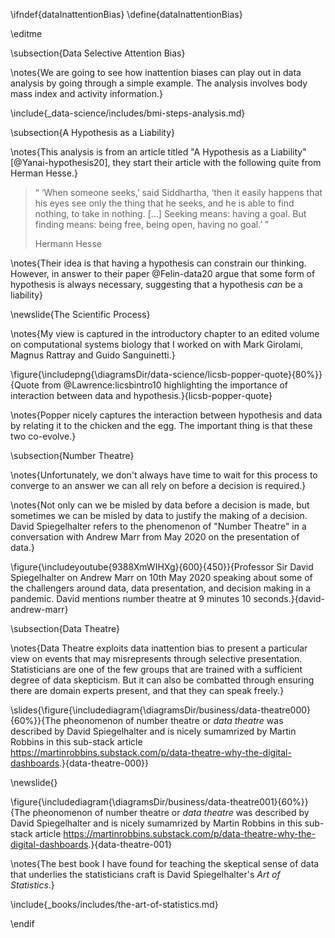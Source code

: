 \ifndef{dataInattentionBias}
\define{dataInattentionBias}

\editme

\subsection{Data Selective Attention Bias}

\notes{We are going to see how inattention biases can play out in data analysis by going through a simple example. The analysis involves body mass index and activity information.}

\include{_data-science/includes/bmi-steps-analysis.md}

\subsection{A Hypothesis as a Liability}

\notes{This analysis is from an article titled "A Hypothesis as a Liability" [@Yanai-hypothesis20], they start their article with the following quite from Herman Hesse.}

>“ ‘When someone seeks,’ said Siddhartha, ‘then it easily happens that his eyes see only the thing that he seeks, and he is able to find nothing, to take in nothing. [...] Seeking means: having a goal. But finding means: being free, being open, having no goal.’ ”
>
> Hermann Hesse

\notes{Their idea is that having a hypothesis can constrain our thinking. However, in answer to their paper @Felin-data20 argue that some form of hypothesis is always necessary, suggesting that a hypothesis *can* be a liability}


\newslide{The Scientific Process}

\notes{My view is captured in the introductory chapter to an edited volume on computational systems biology that I worked on with Mark Girolami, Magnus Rattray and Guido Sanguinetti.}

\figure{\includepng{\diagramsDir/data-science/licsb-popper-quote}{80%}}{Quote from @Lawrence:licsbintro10 highlighting the importance of interaction between data and hypothesis.}{licsb-popper-quote}

\notes{Popper nicely captures the interaction between hypothesis and data by relating it to the chicken and the egg. The important thing is that these two co-evolve.}

\subsection{Number Theatre}

\notes{Unfortunately, we don't always have time to wait for this process to converge to an answer we can all rely on before a decision is required.}

\notes{Not only can we be misled by data before a decision is made, but sometimes we can be misled by data to justify the making of a decision. David Spiegelhalter refers to the phenomenon of "Number Theatre" in a conversation with Andrew Marr from May 2020 on the presentation of data.}

\figure{\includeyoutube{9388XmWIHXg}{600}{450}}{Professor Sir David Spiegelhalter on Andrew Marr on 10th May 2020 speaking about some of the challengers around data, data presentation, and decision making in a pandemic. David mentions number theatre at 9 minutes 10 seconds.}{david-andrew-marr}

<!--includebbcvideo{p08csg28}-->

\subsection{Data Theatre}

\notes{Data Theatre exploits data inattention bias to present a particular view on events that may misrepresents through selective presentation. Statisticians are one of the few groups that are trained with a sufficient degree of data skepticism. But it can also be combatted through ensuring there are domain experts present, and that they can speak freely.}

\slides{\figure{\includediagram{\diagramsDir/business/data-theatre000}{60%}}{The pheonomenon of number theatre or *data theatre* was described by David Spiegelhalter and is nicely sumamrized by Martin Robbins in this sub-stack article <https://martinrobbins.substack.com/p/data-theatre-why-the-digital-dashboards>.}{data-theatre-000}}


\newslide{}

\figure{\includediagram{\diagramsDir/business/data-theatre001}{60%}}{The pheonomenon of number theatre or *data theatre* was described by David Spiegelhalter and is nicely sumamrized by Martin Robbins in this sub-stack article <https://martinrobbins.substack.com/p/data-theatre-why-the-digital-dashboards>.}{data-theatre-001}

\notes{The best book I have found for teaching the skeptical sense of data that underlies the statisticians craft is David Spiegelhalter's *Art of Statistics*.}

\include{_books/includes/the-art-of-statistics.md}


\endif

